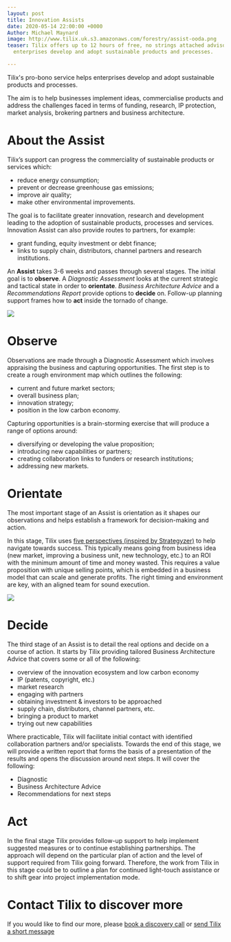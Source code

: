 ```yaml
---
layout: post
title: Innovation Assists
date: 2020-05-14 22:00:00 +0000
Author: Michael Maynard
image: http://www.tilix.uk.s3.amazonaws.com/forestry/assist-ooda.png
teaser: Tilix offers up to 12 hours of free, no strings attached advisory to help
  enterprises develop and adopt sustainable products and processes.

---
```

Tilix's pro-bono service helps enterprises develop and adopt sustainable products and processes.

The aim is to help businesses implement ideas, commercialise products and address the challenges faced in terms of funding, research, IP protection, market analysis, brokering partners and business architecture.

# About the Assist

Tilix’s support can progress the commerciality of sustainable products or services which:

* reduce energy consumption;
* prevent or decrease greenhouse gas emissions;
* improve air quality;
* make other environmental improvements.

The goal is to facilitate greater innovation, research and development leading to the adoption of sustainable products, processes and services. Innovation Assist can also provide routes to partners, for example:

* grant funding, equity investment or debt finance;
* links to supply chain, distributors, channel partners and research institutions.

An **Assist** takes 3-6 weeks and passes through several stages. The initial goal is to **observe**. A _Diagnostic Assessment_ looks at the current strategic and tactical state in order to **orientate**. _Business Architecture Advice_ and a _Recommendations Report_ provide options to **decide** on. Follow-up planning support frames how to **act** inside the tornado of change.

![](http://www.tilix.uk.s3.amazonaws.com/forestry/assist-ooda.png)

# Observe

Observations are made through a Diagnostic Assessment which involves appraising the business and capturing opportunities. The first step is to create a rough environment map which outlines the following:

* current and future market sectors;
* overall business plan;
* innovation strategy;
* position in the low carbon economy.

Capturing opportunities is a brain-storming exercise that will produce a range of options around:

* diversifying or developing the value proposition;
* introducing new capabilities or partners;
* creating collaboration links to funders or research institutions;
* addressing new markets.

# Orientate

The most important stage of an Assist is orientation as it shapes our observations and helps establish a framework for decision-making and action.

In this stage, Tilix uses [five perspectives (inspired by Strategyzer)](https://www.strategyzer.com/blog/5-tools-for-new-business-success) to help navigate towards success. This typically means going from business idea (new market, improving a business unit, new technology, etc.) to an ROI with the minimum amount of time and money wasted. This requires a value proposition with unique selling points, which is embedded in a business model that can scale and generate profits. The right timing and environment are key, with an aligned team for sound execution.

![](http://www.tilix.uk.s3.amazonaws.com/forestry/success.jpg)

# Decide

The third stage of an Assist is to detail the real options and decide on a course of action. It starts by Tilix providing tailored Business Architecture Advice that covers some or all of the following:

* overview of the innovation ecosystem and low carbon economy
* IP (patents, copyright, etc.)
* market research
* engaging with partners
* obtaining investment & investors to be approached
* supply chain, distributors, channel partners, etc.
* bringing a product to market
* trying out new capabilities

Where practicable, Tilix will facilitate initial contact with identified collaboration partners and/or specialists. Towards the end of this stage, we will provide a written report that forms the basis of a presentation of the results and opens the discussion around next steps. It will cover the following:

* Diagnostic
* Business Architecture Advice
* Recommendations for next steps

# Act

In the final stage Tilix provides follow-up support to help implement suggested measures or to continue establishing partnerships. The approach will depend on the particular plan of action and the level of support required from Tilix going forward. Therefore, the work from Tilix in this stage could be to outline a plan for continued light-touch assistance or to shift gear into project implementation mode.

# Contact Tilix to discover more

If you would like to find our more, please [book a discovery call](/meet/neil)  or [send Tilix a short message](/contact)